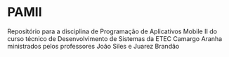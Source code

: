 # PAMII

Repositório para a disciplina de Programação de Aplicativos Mobile II do curso técnico de Desenvolvimento de Sistemas da ETEC Camargo Aranha ministrados pelos professores João Siles e Juarez Brandão
